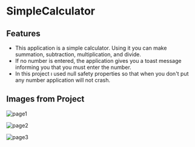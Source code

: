 # SimpleCalculator

## Features

* This application is a simple calculator. Using it you can make summation, subtraction, multiplication, and divide.
* If no number is entered, the application gives you a toast message informing you that you must enter the number.
* In this project ı used null safety properties so that when you don't put any number application will not crash.

## Images from Project

![page1](https://user-images.githubusercontent.com/80538415/200618022-043d3d4b-5fb8-4f7f-aaef-e2e34872fd80.png)

![page2](https://user-images.githubusercontent.com/80538415/200618169-fbc0388b-dc70-4620-ad53-cf66e56e831f.png)

![page3](https://user-images.githubusercontent.com/80538415/200618189-48705c5d-d343-404c-8fa2-2d85587fadba.png)
